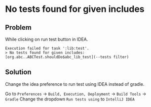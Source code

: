 # No tests found for given includes

## Problem 
While clicking on run test button in IDEA.
```
Execution failed for task ':lib:test'.
> No tests found for given includes: [org.abc..ABCTest.shouldDo$abc_lib_test](--tests filter)
```


## Solution

Change the idea preference to run test using IDEA instead of gradle.

Go to `Preferences` -> `Build, Execution, Deployment` -> `Build Tools` -> `Gradle`
Change the dropdown `Run tests using` to `IntelliJ IDEA`
